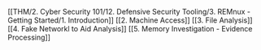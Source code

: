 [[THM/2. Cyber Security 101/12. Defensive Security Tooling/3. REMnux - Getting Started/1. Introduction]]
[[2. Machine Access]]
[[3. File Analysis]]
[[4. Fake Networkl to Aid Analysis]]
[[5. Memory Investigation - Evidence Processing]]
